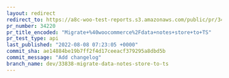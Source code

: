 ```yaml
---
layout: redirect
redirect_to: https://a8c-woo-test-reports.s3.amazonaws.com/public/pr/34220/api/index.html
pr_number: 34220
pr_title_encoded: "Migrate+%40woocommerce%2Fdata+notes+store+to+TS"
pr_test_type: api
last_published: "2022-08-08 07:23:05 +0000"
commit_sha: ae14884be19b7ff2f4d17ceeacf379295a8dbd5b
commit_message: "Add changelog"
branch_name: dev/33838-migrate-data-notes-store-to-ts
---
```

